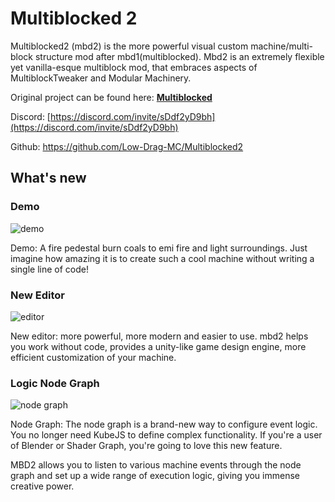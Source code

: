 Multiblocked 2
==================
Multiblocked2 (mbd2) is the more powerful visual custom machine/multi-block structure mod after mbd1(multiblocked). Mbd2 is an extremely flexible yet vanilla-esque multiblock mod, that embraces aspects of MultiblockTweaker and Modular Machinery.

Original project can be found here: [**Multiblocked**](https://www.curseforge.com/minecraft/mc-mods/multiblocked "multiblocked")

Discord: [https://discord.com/invite/sDdf2yD9bh](https://discord.com/invite/sDdf2yD9bh)

Github: https://github.com/Low-Drag-MC/Multiblocked2

What's new
------------------
### Demo
![demo](https://i.ibb.co/2ZLFgFb/demo.gif "demo")

Demo: A fire pedestal burn coals to emi fire and light surroundings. Just imagine how amazing it is to create such a cool machine without writing a single line of code!
### New Editor
![editor](https://i.ibb.co/XVFC0mm/editor.png "editor")

New editor: more powerful, more modern and easier to use. mbd2 helps you work without code, provides a unity-like game design engine, more efficient customization of your machine.

### Logic Node Graph
![node graph](https://i.ibb.co/7bqL3j6/nodegraph.png "node graph")

Node Graph: The node graph is a brand-new way to configure event logic. You no longer need KubeJS to define complex functionality. If you're a user of Blender or Shader Graph, you're going to love this new feature.

MBD2 allows you to listen to various machine events through the node graph and set up a wide range of execution logic, giving you immense creative power.
